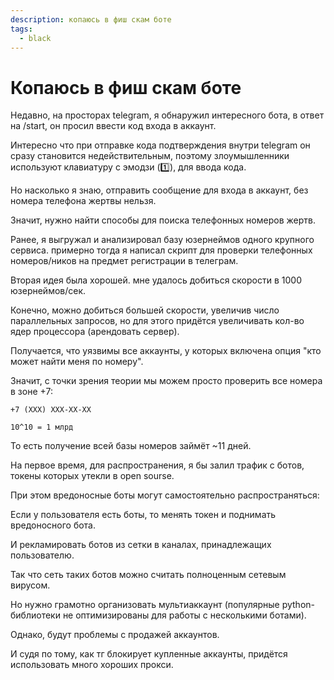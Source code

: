 ```yaml
---
description: копаюсь в фиш скам боте
tags:
  - black
---
```


# Копаюсь в фиш скам боте

Недавно, на просторах telegram, я обнаружил интересного бота, в ответ на /start, он просил ввести код входа в аккаунт.

Интересно что при отправке кода подтверждения внутри telegram он сразу становится недействительным, поэтому злоумышленники используют клавиатуру с эмодзи (1️⃣), для ввода кода.

Но насколько я знаю, отправить сообщение для входа в аккаунт, без номера телефона жертвы нельзя.

Значит, нужно найти способы для поиска телефонных номеров жертв.

Ранее, я выгружал и анализировал базу юзернеймов одного крупного сервиса. примерно тогда я написал скрипт для проверки телефонных номеров/ников на предмет регистрации в телеграм.

Вторая идея была хорошей. мне удалось добиться скорости в 1000 юзернеймов/сек.

Конечно, можно добиться большей скорости, увеличив число параллельных запросов, но для этого придётся увеличивать кол-во ядер процессора (арендовать сервер).

Получается, что уязвимы все аккаунты, у которых включена опция "кто может найти меня по номеру".

Значит, с точки зрения теории мы можем просто проверить все номера в зоне +7:

```
+7 (XXX) XXX-XX-XX

10^10 = 1 млрд
```

То есть получение всей базы номеров займёт ~11 дней.

На первое время, для распространения, я бы залил трафик с ботов, токены которых утекли в open sourse.

При этом вредоносные боты могут самостоятельно распространяться:

Если у пользователя есть боты, то менять токен и поднимать вредоносного бота.

И рекламировать ботов из сетки в каналах, принадлежащих пользователю.

Так что сеть таких ботов можно считать полноценным сетевым вирусом.

Но нужно грамотно организовать мультиаккаунт (популярные python-библиотеки не оптимизированы для работы с несколькими ботами).

Однако, будут проблемы с продажей аккаунтов.

И судя по тому, как тг блокирует купленные аккаунты, придётся использовать много хороших прокси.
